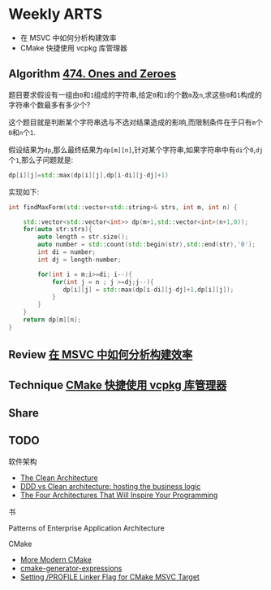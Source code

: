 # Weekly ARTS

- 在 MSVC 中如何分析构建效率
- CMake 快捷使用 vcpkg 库管理器

## Algorithm  [474. Ones and Zeroes](https://leetcode.com/problems/ones-and-zeroes/)

题目要求假设有一组由`0`和`1`组成的字符串,给定`0`和`1`的个数`m`及`n`,求这些`0`和`1`构成的字符串个数最多有多少个?

这个题目就是判断某个字符串选与不选对结果造成的影响,而限制条件在于只有`m`个`0`和`n`个`1`.

假设结果为`dp`,那么最终结果为`dp[m][n]`,针对某个字符串,如果字符串中有`di`个`0`,`dj`个`1`,那么子问题就是:

```C++
dp[i][j]=std::max(dp[i][j],dp[i-di][j-dj]+1)
```

实现如下:

```C++
int findMaxForm(std::vector<std::string>& strs, int m, int n) {

    std::vector<std::vector<int>> dp(m+1,std::vector<int>(n+1,0));
    for(auto str:strs){
        auto length = str.size();
        auto number = std::count(std::begin(str),std::end(str),'0');
        int di = number;
        int dj = length-number;

        for(int i = m;i>=di; i--){
            for(int j = n ; j >=dj;j--){
               dp[i][j] = std::max(dp[i-di][j-dj]+1,dp[i][j]);
            }
        } 
    }
    return dp[m][n];
}
```


## Review [在 MSVC 中如何分析构建效率](WhySoSlow.md)

## Technique [CMake 快捷使用 vcpkg 库管理器](vcpkgTargets.md)

## Share

## TODO

软件架构

- [The Clean Architecture](http://blog.cleancoder.com/uncle-bob/2012/08/13/the-clean-architecture.html)
- [DDD vs Clean architecture: hosting the business logic](http://objectcode101.com/ddd-vs-clean-architecture-hosting-the-business-logic/)
- [The Four Architectures That Will Inspire Your Programming](https://dzone.com/articles/four-architectures-will)

书

Patterns of Enterprise Application Architecture

CMake

- [More Modern CMake](https://github.com/Bagira80/More-Modern-CMake)
- [cmake-generator-expressions](https://cmake.org/cmake/help/latest/manual/cmake-generator-expressions.7.html)
- [Setting /PROFILE Linker Flag for CMake MSVC Target
  ](https://stackoverflow.com/questions/54091538/setting-profile-linker-flag-for-cmake-msvc-target)
